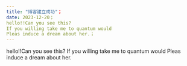 ```yaml
---
title: "博客建立成功"；
date: 2023-12-20；
hello!!Can you see this?
If you willing take me to quantum would 
Pleas induce a dream about her.；
---
```

hello!!Can you see this?
If you willing take me to quantum would 
Pleas induce a dream about her.
